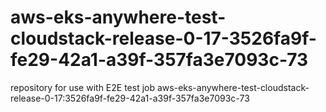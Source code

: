# aws-eks-anywhere-test-cloudstack-release-0-17-3526fa9f-fe29-42a1-a39f-357fa3e7093c-73
repository for use with E2E test job aws-eks-anywhere-test-cloudstack-release-0-17:3526fa9f-fe29-42a1-a39f-357fa3e7093c-73
